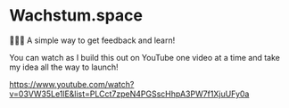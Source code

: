 # Wachstum.space

👨🏻‍🏫 A simple way to get feedback and learn!

You can watch as I build this out on YouTube one video at a time and take my idea all the way to launch!

https://www.youtube.com/watch?v=03VW35Le1lE&list=PLCct7zpeN4PGSscHhpA3PW7f1XjuUFy0a
